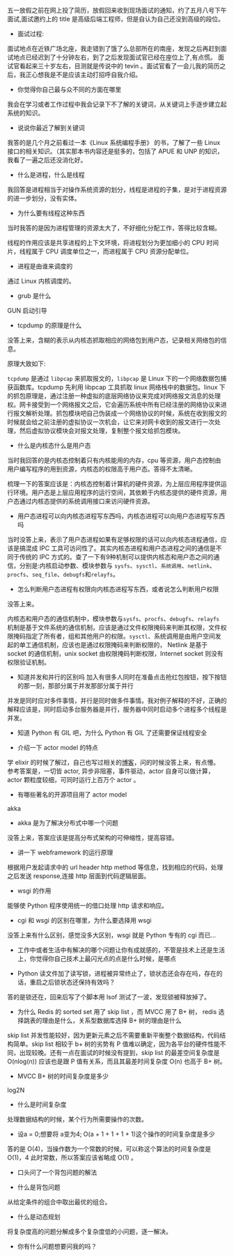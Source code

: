 五一放假之前在网上投了简历，放假回来收到现场面试的通知，约了五月八号下午面试,面试邀约上的 title 是高级后端工程师，但是自认为自己还没到高级的段位。

* 面试过程:

面试地点在近铁广场北座，我走错到了饿了么总部所在的南座，发现之后再赶到面试地点已经迟到了十分钟左右，到了之后发现面试官已经在座位上了,有点慌。
面试官看起来三十岁左右，目测就是传说中的 tevin 。面试官看了一会儿我的简历之后，我正心想我是不是应该主动打招呼自我介绍。


* 你觉得你自己最与众不同的方面在哪里

我会在学习或者工作过程中我会记录下不了解的关键词，从关键词上手逐步建立起系统的知识。

* 说说你最近了解到关键词

我答的是几个月之前看过一本《Linux 系统编程手册》 的书，了解了一些 Linux 接口的相关知识。（其实那本书内容还是挺多的，包括了 APUE 和 UNP 的知识，我看了一遍之后还没消化好。

* 什么是进程，什么是线程

我回答是进程相当于对操作系统资源的划分，线程是进程的子集，是对于进程资源的进一步划分，没有实体。

* 为什么要有线程这种东西

当时我答的是因为进程管理的资源太大了，不好细化分配工作，答得比较含糊。

线程的作用应该是共享进程的上下文环境，将进程划分为更加细小的 CPU 时间片，线程属于 CPU 调度单位之一，而进程属于 CPU 资源分配单位。

* 进程是由谁来调度的

通过 Linux 内核调度的。

* grub 是什么

GUN 启动引导

* tcpdump 的原理是什么

没答上来，含糊的表示从内核态抓取相应的网络包到用户态，记录相关网络包的信息。

原理大致如下:

`tcpdump` 是通过 `libpcap` 来抓取报文的，`libpcap` 是 Linux 下的一个网络数据包捕获函数库。tcpdump 先利用 libpcap 工具抓取 linux 网络栈中的数据包。linux
下的抓包原理是，通过注册一种虚拟的底层网络协议来完成对网络报文消息的处理权。网卡接受到一个网络报文之后，它会遍历系统中所有已经注册的网络协议来进行报文解析处理。抓包模块吧自己伪装成一个网络协议的时候，系统在收到报文的时候就会给之前注册的虚拟协议一次机会，让它来对网卡收到的报文进行一次处理，然后虚拟协议模块会对报文处理，复制整个报文给抓包模块。 

* 什么是内核态什么是用户态

当时我回答的是内核态控制着只有内核能用的内存，cpu 等资源，用户态控制由用户编写程序的用到资源，内核态的权限高于用户态。答得不太清晰。

梳理一下的答案应该是：内核态控制着计算机的硬件资源，为上层应用程序提供运行环境。用户态是上层应用程序的运行空间，其依赖于内核态提供的硬件资源，用户态通过内核态提供的系统调用接口来访问硬件资源。

* 用户态进程可以向内核态进程写东西吗，内核态进程可以向用户态进程写东西吗

当时没答上来，表示了用户态进程如果有足够权限的话可以向内核态进程通信，应该是搞混成 IPC 工具可访问性了。其实内核态进程和用户态进程之间的通信是不同于传统的 IPC 方式的。查了一下有9种机制可以提供内核态和用户态之间的通信，分别是:内核启动参数、模块参数与 `sysfs`、`sysctl`、`系统调用`、`netlink`、`procfs`、`seq_file`、`debugfs`和`relayfs`。

* 怎么判断用户态进程有权限向内核态进程写东西，或者说怎么判断用户权限

没答上来。

内核态和用户态的通信机制中，模块参数与`sysfs`、`procfs`、`debugfs`、`relayfs` 机制是基于文件系统的通信机制，应该是通过文件权限掩码来判断其权限，文件权限掩码指定了所有者，组和其他用户的权限。`sysctl`、系统调用是由用户空间发起的单工通信机制，应该也是通过权限掩码来判断权限的， Netlink 是基于 socket 的通信机制，unix socket 由权限掩码判断权限，Internet socket 则没有权限验证机制。

* 知道并发和并行的区别吗 加入有很多人同时在准备点击抢红包按钮，按下按钮的那一刻，那部分属于并发那部分属于并行

并发是同时应对多件事情，并行是同时做多件事情。我对例子解释的不好，正确的解释应该是，同时启动多台服务器是并行，服务器中同时启动多个进程多个线程是并发。

* 知道 Python 有 GIL 吧，为什么 Python 有 GIL 了还需要保证线程安全



* 介绍一下 actor model 的特点

学 elixir 的时候了解过，自己也写过相关的[博客](https://github.com/wellls/blog/issues/4)，问的时候没答上来，有点懵。
参考答案是，一切皆 actor, 异步非阻塞，事件驱动，actor 自身可以做计算，actor 颗粒度较细，可同时运行上百万个 actor 。

* 有哪些著名的开源项目用了 actor model 

akka

* akka 是为了解决分布式中哪一个问题

没答上来，答案应该是提高分布式架构的可伸缩性，提高容错。

* 讲一下 webframework 的运行原理

根据用户发起请求中的 url header http method 等信息，找到相应的代码，处理之后发送 response,连接 http 层面到代码逻辑层面。

* wsgi 的作用

能够使 Python 程序使用统一的借口处理 http 请求和响应。 

* cgi 和 wsgi 的区别在哪里，为什么要选择用 wsgi

没答上来有什么区别，感觉没多大区别，wsgi 就是 Python 专有的 cgi 而已...

* 工作中或者生活中有解决的哪个问题让你有成就感的，不管是技术上还是生活上，你觉得你自己技术上最闪光点的点是什么时候，是哪点

* Python 读文件加了读写锁，进程被异常终止了，锁状态还会存在吗，存在的话，重启之后锁状态还保持有效吗？

答的是锁还在，回来后写了个脚本用 lsof 测试了一波，发现锁被释放掉了。

* 为什么 Redis 的 sorted set 用了 skip list ，而 MVCC 用了 B+ 树， redis 选择跳表的理由是什么，关系型数据库选择 B+ 树的理由是什么

skip list 并发性能较好，因为更新元素之后不需要重新平衡整个数据结构，代码结构简单。skip list 相较于 b+ 树的劣势有 P 值难以确定，因为各平台的硬件性能不同，出现较晚。还有一点在面试的时候没有提到，skip list 的最差空间复杂度是 O(nlog(n)) 应该也是跟 P 值有关系，而且其最差时间复杂度 O(n) 也高于 B+ 树。

* MVCC B+ 树的时间复杂度是多少

log2N

* 什么是时间复杂度 

处理数据结构的时候，某个行为所需要操作的次数。

* 设a = 0;想要将 a变为4; O(a + 1 + 1 + 1 + 1)这个操作的时间复杂度是多少

答的是 O(4)，当操作数为一个常数的时候，可以称这个算法的时间复杂度是 O(1)，4 此时常数，所以答案应该省略成 O(1) 。

* 口头问了一个背包问题的解法

* 什么是背包问题

从给定条件的组合中取出最优的组合。

* 什么是动态规划

将复杂度高的问题分解成多个复杂度低的小问题，逐一解决。

* 你有什么问题想要问我的吗？

